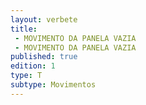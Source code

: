 ```yaml
---
layout: verbete
title:
 - MOVIMENTO DA PANELA VAZIA
 - MOVIMENTO DA PANELA VAZIA
published: true
edition: 1  
type: T
subtype: Movimentos
---
```


